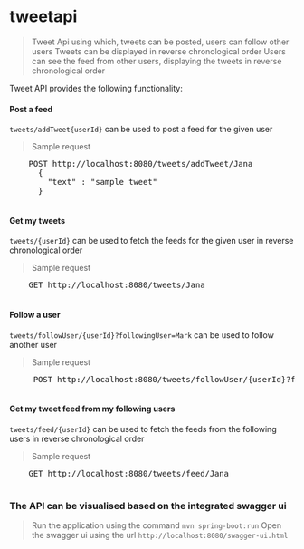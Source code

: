 # tweetapi

> Tweet Api using which, tweets can be posted, users can follow other users
> Tweets can be displayed in reverse chronological order
> Users can see the feed from other users, displaying the tweets in reverse chronological order

Tweet API provides the following functionality:

#### Post a feed

``tweets/addTweet{userId}`` can be used to post a feed for the given user
 
> Sample request
 <pre>
    POST http://localhost:8080/tweets/addTweet/Jana
      {
        "text" : "sample tweet"
      }
  </pre>
  
#### Get my tweets
      
``tweets/{userId}`` can be used to fetch the feeds for the given user in reverse chronological order
       
> Sample request
  <pre>
    GET http://localhost:8080/tweets/Jana
  </pre>
        
#### Follow a user
  
``tweets/followUser/{userId}?followingUser=Mark`` can be used to follow another user
   
 > Sample request
 <pre>
     POST http://localhost:8080/tweets/followUser/{userId}?followingUser=Mark
 </pre>
    
#### Get my tweet feed from my following users
      
``tweets/feed/{userId}`` can be used to fetch the feeds from the following users in reverse chronological order
       
> Sample request
  <pre>
    GET http://localhost:8080/tweets/feed/Jana
  </pre>
  
### The API can be visualised based on the integrated swagger ui

> Run the application using the command ``mvn spring-boot:run``
> Open the swagger ui using the url ``http://localhost:8080/swagger-ui.html``
